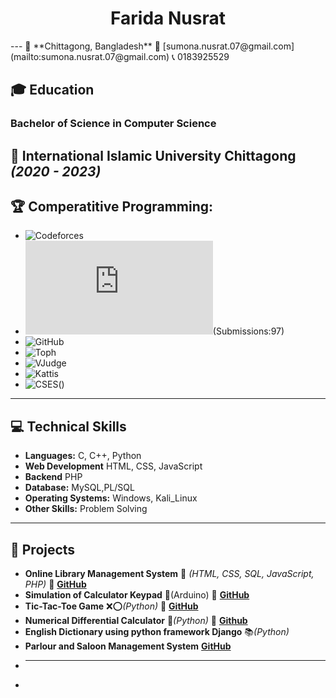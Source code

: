  <h1 align="center">Farida Nusrat</h1>
---
📍 **Chittagong, Bangladesh**  📧 [sumona.nusrat.07@gmail.com](mailto:sumona.nusrat.07@gmail.com)  📞 0183925529  

## 🎓 Education  
### **Bachelor of Science in Computer Science**  
📌 International Islamic University Chittagong _(2020 - 2023)_  
----
## 🏆 Comperatitive Programming:
- ![Codeforces](https://codeforces.com/profile/c201242)
- ![UVa](https://onlinejudge.org/index.php?option=com_onlinejudge&Itemid=15)(Submissions:97)
- ![GitHub](https://github.com/Farida42)
- ![Toph](https://toph.co/u/C201242_Nusrat)
- ![VJudge](https://vjudge.net/user/C201242)
- ![Kattis](https://open.kattis.com/users/farida-nusrat)
- ![CSES](https://img.shields.io/badge/CSES-1F8ACB.svg)()
----
## 💻 Technical Skills
- **Languages:** C, C++, Python
- **Web Development** HTML, CSS, JavaScript
- **Backend** PHP
- **Database:** MySQL,PL/SQL
- **Operating Systems:** Windows, Kali_Linux
- **Other Skills:** Problem Solving  
----
## 🚀 Projects
 - **Online Library Management System** 🌱 _(HTML, CSS, SQL, JavaScript, PHP)_ 🔗 **[GitHub](https://github.com/Farida42/Library-Management-System)**  
 - **Simulation of Calculator Keypad**  🔢(Arduino) 🔗 **[GitHub](https://github.com/Farida42/EEE_project_calculator)**
- **Tic-Tac-Toe Game** ❌⭕_(Python)_ 🔗 **[GitHub](https://github.com/Farida42/Software-Engineering-Lab/tree/main/Project%20without%20framework)**
- **Numerical Differential Calculator**  🔢_(Python)_  🔗 **[Github](https://github.com/Farida42/Numerical-Differential-Calculator)**
-  **English Dictionary using python framework Django** 📚_(Python)_
-  **Parlour and Saloon Management System** **[GitHub](https://github.com/Farida42/Parlour-and-Saloon-Management-System)**
- ** **
- 
